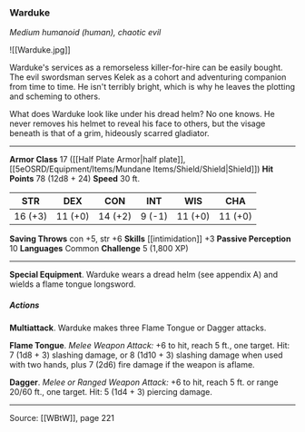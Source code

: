 ### Warduke
_Medium humanoid (human), chaotic evil_

![[Warduke.jpg]]

Warduke's services as a remorseless killer-for-hire can be easily bought. The evil swordsman serves Kelek as a cohort and adventuring companion from time to time. He isn't terribly bright, which is why he leaves the plotting and scheming to others.

What does Warduke look like under his dread helm? No one knows. He never removes his helmet to reveal his face to others, but the visage beneath is that of a grim, hideously scarred gladiator.




---

**Armor Class** 17 ([[Half Plate Armor|half plate]], [[5eOSRD/Equipment/Items/Mundane Items/Shield/Shield|Shield]])
**Hit Points** 78 (12d8 + 24)
**Speed** 30 ft.

| STR     | DEX     | CON     | INT     | WIS     | CHA     |
|---------|---------|---------|---------|---------|---------|
| 16 (+3) | 11 (+0) | 14 (+2) | 9 (-1) | 11 (+0) | 11 (+0) |

**Saving Throws** con +5, str +6
**Skills** [[intimidation]] +3
**Passive Perception** 10
**Languages** Common
**Challenge** 5 (1,800 XP)

---

**Special Equipment**. Warduke wears a dread helm (see appendix A) and wields a flame tongue longsword.

##### Actions
**Multiattack**. Warduke makes three Flame Tongue or Dagger attacks.

**Flame Tongue**. _Melee Weapon Attack:_ +6 to hit, reach 5 ft., one target. Hit: 7 (1d8 + 3) slashing damage, or 8 (1d10 + 3) slashing damage when used with two hands, plus 7 (2d6) fire damage if the weapon is aflame.

**Dagger**. _Melee or Ranged Weapon Attack:_ +6 to hit, reach 5 ft. or range 20/60 ft., one target. Hit: 5 (1d4 + 3) piercing damage.


---

Source: [[WBtW]], page 221